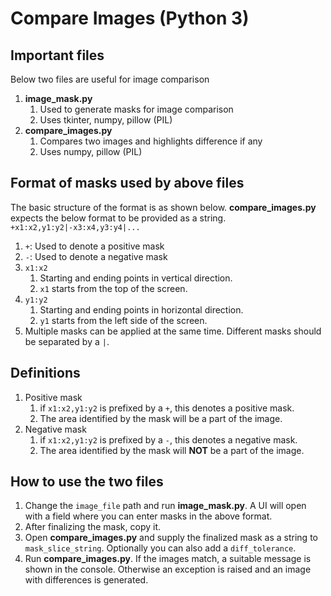 # Compare Images (Python 3)

## Important files
Below two files are useful for image comparison
1. **image_mask.py**
   1. Used to generate masks for image comparison
   2. Uses tkinter, numpy, pillow (PIL)
2. **compare_images.py**
   1. Compares two images and highlights difference if any
   2. Uses numpy, pillow (PIL)

## Format of masks used by above files
The basic structure of the format is as shown below. **compare_images.py** expects the below format to be provided as a string.  
`+x1:x2,y1:y2|-x3:x4,y3:y4|...`
1. `+`: Used to denote a positive mask
2. `-`: Used to denote a negative mask
3. `x1:x2`
   1. Starting and ending points in vertical direction.
   2. `x1` starts from the top of the screen.
4. `y1:y2`
   1. Starting and ending points in horizontal direction.
   2. `y1` starts from the left side of the screen.
5. Multiple masks can be applied at the same time. Different masks should be separated by a `|`.

## Definitions
1. Positive mask
   1. if `x1:x2,y1:y2` is prefixed by a `+`, this denotes a positive mask.
   2. The area identified by the mask will be a part of the image.
2. Negative mask
   1. if `x1:x2,y1:y2` is prefixed by a `-`, this denotes a negative mask.
   2. The area identified by the mask will **NOT** be a part of the image.

## How to use the two files
1. Change the `image_file` path and run **image_mask.py**. A UI will open with a field where you can enter masks in the above format.
2. After finalizing the mask, copy it.
3. Open **compare_images.py** and supply the finalized mask as a string to `mask_slice_string`. Optionally you can also add a `diff_tolerance`.
4. Run **compare_images.py**. If the images match, a suitable message is shown in the console. Otherwise an exception is raised and an image with differences is generated.